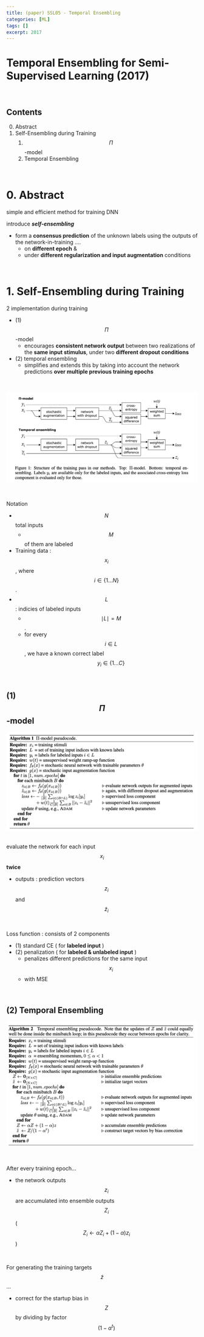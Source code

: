 ```yaml
---
title: (paper) SSL05 - Temporal Ensembling
categories: [ML]
tags: []
excerpt: 2017
---
```


<script src="https://cdn.mathjax.org/mathjax/latest/MathJax.js?config=TeX-AMS-MML_HTMLorMML" type="text/javascript"></script>

# Temporal Ensembling for Semi-Supervised Learning (2017)

<br>

## Contents

0. Abstract
1. Self-Ensembling during Training
   1. $$\Pi$$-model
   2. Temporal Ensembling



<br>

# 0. Abstract

simple and efficient method for training DNN

introduce ***self-ensembling***

- form a **consensus prediction** of the unknown labels using the outputs of the network-in-training ….
  - on **different epoch** &
  - under **different regularization and input augmentation** conditions

<br>

# 1. Self-Ensembling during Training

2 implementation during training

- (1) $$\Pi$$-model
  - encourages **consistent network output** between two realizations of the **same input stimulus**, under two **different dropout conditions**
- (2) temporal ensembling
  - simplifies and extends this by taking into account the network predictions **over multiple previous training epochs**

<br>

![figure2](/assets/img/semi/img11.png)

<br>

Notation

- $$N$$ total inputs
  - $$M$$ of them are labeled
- Training data :  $$x_i$$, where $$i \in\{1 \ldots N\}$$.
- $$L$$ : indicies of labeled inputs
  - $$\mid L\mid=M$$.
  - for every $$i \in L$$, we have a known correct label $$y_i \in\{1 \ldots C\}$$

<br>

## (1) $$\Pi$$-model

![figure2](/assets/img/semi/img12.png)

<br>evaluate the network for each input $$x_i$$ **twice**

- outputs : prediction vectors $$z_i$$ and $$\tilde{z}_i$$

<br>

Loss function : consists of 2 components

- (1) standard CE ( for **labeled input** )
- (2) penalization ( for **labeled & unlabeled input** )
  - penalizes different predictions for the same input $$x_i$$ 
  - with MSE

<br>

## (2) Temporal Ensembling

![figure2](/assets/img/semi/img13.png)

<br>

After every training epoch…

- the network outputs $$z_i$$ are accumulated into ensemble outputs $$Z_i$$ 

  ( $$Z_i \leftarrow \alpha Z_i+(1-\alpha) z_i$$ )

<br>

For generating the training targets $$\tilde{z}$$…

- correct for the startup bias in $$Z$$ by dividing by factor $$\left(1-\alpha^t\right)$$
